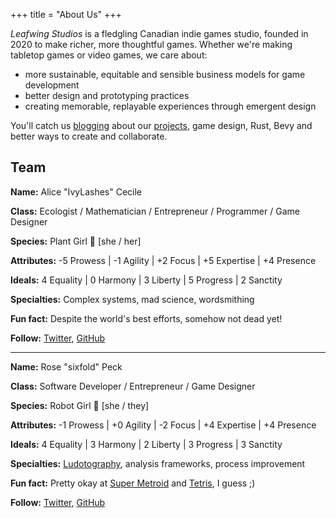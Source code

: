 +++
title = "About Us"
+++

*Leafwing Studios* is a fledgling Canadian indie games studio, founded in 2020 to make richer, more thoughtful games.
Whether we're making tabletop games or video games, we care about:

* more sustainable, equitable and sensible business models for game development
* better design and prototyping practices
* creating memorable, replayable experiences through emergent design

You'll catch us [blogging](/blog/) about our [projects](/projects), game design, Rust, Bevy and better ways to create and collaborate.

## Team

**Name:** Alice "IvyLashes" Cecile

**Class:** Ecologist / Mathematician / Entrepreneur / Programmer / Game Designer

**Species:** Plant Girl 🍃 [she / her]

**Attributes:** -5 Prowess | -1 Agility | +2 Focus | +5 Expertise | +4 Presence

**Ideals:** 4 Equality | 0 Harmony | 3 Liberty | 5 Progress | 2 Sanctity

**Specialties:** Complex systems, mad science, wordsmithing

**Fun fact:** Despite the world's best efforts, somehow not dead yet!

**Follow:** [Twitter](https://twitter.com/AliceICecile), [GitHub](https://github.com/alice-i-cecile)

-----

**Name:** Rose "sixfold" Peck

**Class:** Software Developer / Entrepreneur / Game Designer

**Species:** Robot Girl 🤖 [she / they]

**Attributes:** -1 Prowess | +0 Agility | -2 Focus | +4 Expertise | +4 Presence

**Ideals:** 4 Equality | 3 Harmony | 2 Liberty | 3 Progress | 3 Sanctity

**Specialties:** [Ludotography](https://www.youtube.com/watch?v=5ebIizhEgxg&t=521s), analysis frameworks, process improvement

**Fun fact:** Pretty okay at [Super Metroid](https://www.speedrun.com/plof27/) and [Tetris](https://www.youtube.com/watch?v=kIf0LqfK50I), I guess ;)

**Follow:** [Twitter](https://twitter.com/plof27), [GitHub](https://github.com/plof27)
